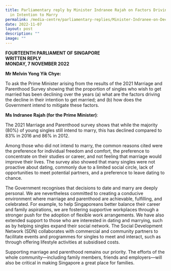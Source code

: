 ```yaml
---
title: Parliamentary reply by Minister Indranee Rajah on Factors Driving Decline
  in Intention to Marry
permalink: /media-centre/parliamentary-replies/Minister-Indranee-on-Decline-in-Intention-to-Marry-factors/
date: 2022-11-07
layout: post
description: ""
image: ""
---
```

**FOURTEENTH PARLIAMENT OF SINGAPORE**  
**WRITTEN REPLY**  
**MONDAY, 7 NOVEMBER 2022**

**Mr Melvin Yong Yik Chye:**

To ask the Prime Minister arising from the results of the 2021 Marriage and Parenthood Survey showing that the proportion of singles who wish to get married has been declining over the years (a) what are the factors driving the decline in their intention to get married; and (b) how does the Government intend to mitigate these factors.

**Ms Indranee Rajah (for the Prime Minister)**:

The 2021 Marriage and Parenthood survey shows that while the majority (80%) of young singles still intend to marry, this has declined compared to 83% in 2016 and 86% in 2012.

Among those who did not intend to marry, the common reasons cited were the preference for individual freedom and comfort, the preference to concentrate on their studies or career, and not feeling that marriage would improve their lives. The survey also showed that many singles were not proactive about dating, commonly due to a limited social circle, lack of opportunities to meet potential partners, and a preference to leave dating to chance.

The Government recognises that decisions to date and marry are deeply personal. We are nevertheless committed to creating a conducive environment where marriage and parenthood are achievable, fulfilling, and celebrated. For example, to help Singaporeans better balance their career and family aspirations, we are fostering supportive workplaces through a stronger push for the adoption of flexible work arrangements. We have also extended support to those who are interested in dating and marrying, such as by helping singles expand their social network. The Social Development Network (SDN) collaborates with commercial and community partners to facilitate events and programmes for singles to meet and interact, such as through offering lifestyle activities at subsidised costs.

Supporting marriage and parenthood remains our priority. The efforts of the whole community—including family members, friends and employers—will also be critical in making Singapore a great place for families.